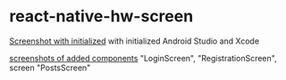 # react-native-hw-screen

[Screenshot with initialized](https://monosnap.com/file/f05NanaW3PnOmPZDRI1TZbK1omuWhM) with initialized Android Studio and Xcode

[screenshots of added components](https://monosnap.com/list/646f5b0e7758240c4efa69b4) "LoginScreen", "RegistrationScreen", screen "PostsScreen"
